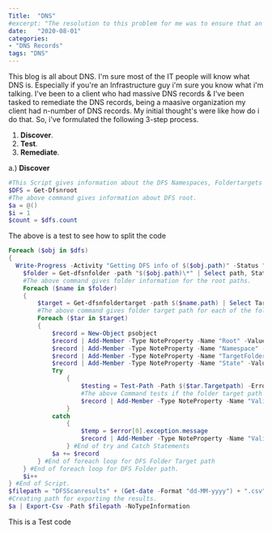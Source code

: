 ```yaml
---
Title:  "DNS"
#excerpt: "The resolution to this problem for me was to ensure that an SPNameQualifier value was sent as a claim property from AD FS to IdentityNow."
date:   "2020-08-01"
categories: 
- "DNS Records"
tags: "DNS"
---
```

This blog is all about DNS. I'm sure most of the IT people will know what DNS is. Especially if you're an Infrastructure guy i'm sure you know what i'm talking. 
I've been to a client who had massive DNS records & I've been tasked to remediate the DNS records, being a maasive organization my client had n-number of DNS records. 
My initial thought's were like how do i do that. So, i've formulated the following 3-step process. 

1. **Discover**.
2. **Test**.
3. **Remediate**.

a.) **Discover**

```powershell
#This Script gives information about the DFS Namespaces, Foldertargets and it will check if the folder path is valid or not. 
$DFS = Get-Dfsnroot
#The above command gives information about DFS root. 
$a = @()
$i = 1
$count = $dfs.count
```
The above is a test to see how to split the code

```powershell
Foreach ($obj in $dfs)
{
  Write-Progress -Activity "Getting DFS info of $($obj.path)" -Status "$i of $count" -PercentComplete ($i/$count*100)
    $folder = Get-dfsnfolder -path "$($obj.path)\*" | Select path, State -ErrorAction Stop
    #The above command gives folder information for the root paths. 
    Foreach ($name in $folder)
    {
        $target = Get-dfsnfoldertarget -path $($name.path) | Select TargetPath -ErrorAction Stop
        #The above command gives folder target path for each of the folder in the DFS folder. 
        Foreach ($tar in $target)
        {
            $record = New-Object psobject 
            $record | Add-Member -Type NoteProperty -Name "Root" -Value $obj.path
            $record | Add-Member -Type NoteProperty -Name "Namespace" -Value $name.path
            $record | Add-Member -Type NoteProperty -Name "TargetFolder" -Value $target.Targetpath
            $record | Add-Member -Type NoteProperty -Name "State" -Value $name.state
            Try
                {
                    $testing = Test-Path -Path $($tar.Targetpath) -ErrorAction Stop
                    #The above Command tests if the folder target path is valid or not. 
                    $record | Add-Member -Type NoteProperty -Name "ValidPath" -Value $testing
                }
            catch
                {
                    $temp = $error[0].exception.message
                    $record | Add-Member -Type NoteProperty -Name "ValidPath" -Value $temp
                } #End of try and Catch Statements
            $a += $record
        } #End of foreach loop for DFS Folder Target path 
    } #End of foreach loop for DFS Folder path. 
    $i++
} #End of Script. 
$filepath = "DFSScanresults" + (Get-date -Format "dd-MM-yyyy") + ".csv"
#Creating path for exporting the results. 
$a | Export-Csv -Path $filepath -NoTypeInformation
```
This is a Test code